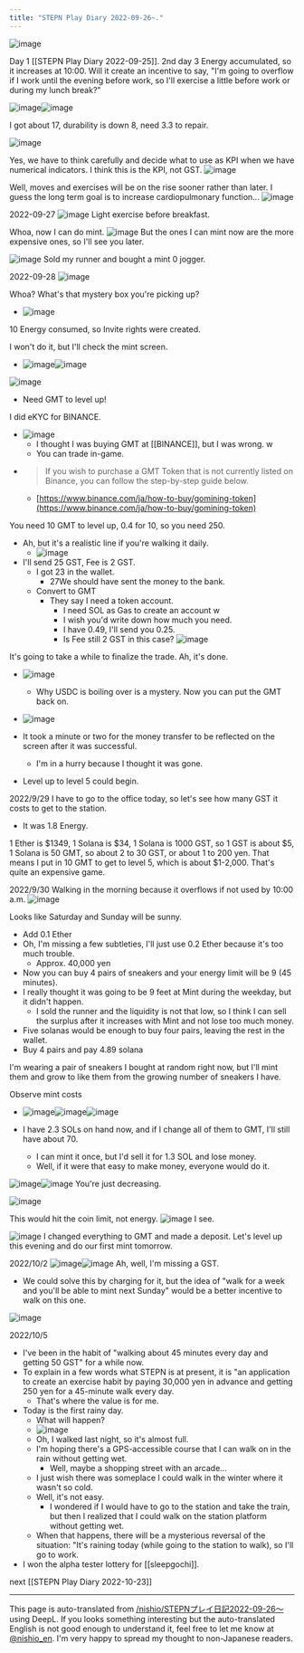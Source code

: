 ```yaml
---
title: "STEPN Play Diary 2022-09-26~."
---
```


![image](https://gyazo.com/1f8c862be04d37b4d5a2ce90c233070d/thumb/1000)

Day 1 [[STEPN Play Diary 2022-09-25]].
2nd day
3 Energy accumulated, so it increases at 10:00.
Will it create an incentive to say, "I'm going to overflow if I work until the evening before work, so I'll exercise a little before work or during my lunch break?"

![image](https://gyazo.com/ad542823b1e94ebbfdbd613c49e26109/thumb/1000)![image](https://gyazo.com/e3fe4a19cbb2c2201fd1b7e5060d9126/thumb/1000)

I got about 17, durability is down 8, need 3.3 to repair.

![image](https://gyazo.com/dccbca8f91456494778713de3c525837/thumb/1000)

Yes, we have to think carefully and decide what to use as KPI when we have numerical indicators.
I think this is the KPI, not GST.
![image](https://gyazo.com/3b875f8ead4d13349e975365528ffcd6/thumb/1000)

Well, moves and exercises will be on the rise sooner rather than later. I guess the long term goal is to increase cardiopulmonary function...
![image](https://gyazo.com/e4cee47ad44390612bfd9a8338c5bf3a/thumb/1000)

2022-09-27
![image](https://gyazo.com/63527ed5759b70274a7dcb37e8df3a49/thumb/1000)
Light exercise before breakfast.

Whoa, now I can do mint.
![image](https://gyazo.com/e41dd25fdce399e64244bb3f2bea09d2/thumb/1000)
But the ones I can mint now are the more expensive ones, so I'll see you later.

![image](https://gyazo.com/4a24f1b669d2575d24e0159fc8631ba5/thumb/1000)
Sold my runner and bought a mint 0 jogger.

2022-09-28
![image](https://gyazo.com/0042328319e7d427157e620c8ce1b703/thumb/1000)

Whoa? What's that mystery box you're picking up?
- ![image](https://gyazo.com/ea807a4c105f23785dce535cf098755b/thumb/1000)

10 Energy consumed, so Invite rights were created.

I won't do it, but I'll check the mint screen.
- ![image](https://gyazo.com/b7a0e155e3db463fe784ffa72123208a/thumb/1000)![image](https://gyazo.com/7c9a516e84b3e92e660b3a7d5d3c7d9b/thumb/1000)

![image](https://gyazo.com/0bd043da1b5a1e96aecb6ddcc466926f/thumb/1000)
- Need GMT to level up!

I did eKYC for BINANCE.
- ![image](https://gyazo.com/7d9d547b3392358f45353aeab6944382/thumb/1000)
    - I thought I was buying GMT at [[BINANCE]], but I was wrong. w
    - You can trade in-game.
- > If you wish to purchase a GMT Token that is not currently listed on Binance, you can follow the step-by-step guide below.
    - [https://www.binance.com/ja/how-to-buy/gomining-token](https://www.binance.com/ja/how-to-buy/gomining-token)

You need 10 GMT to level up, 0.4 for 10, so you need 250.
- Ah, but it's a realistic line if you're walking it daily.
    - ![image](https://gyazo.com/f100869bbcff83cd6bb12a18f2586be0/thumb/1000)
- I'll send 25 GST, Fee is 2 GST.
    - I got 23 in the wallet.
        - 27We should have sent the money to the bank.
    - Convert to GMT
        - They say I need a token account.
            - I need SOL as Gas to create an account w
            - I wish you'd write down how much you need.
            - I have 0.49, I'll send you 0.25.
            - Is Fee still 2 GST in this case?
![image](https://gyazo.com/522fb69871f942c3ca85d397a12e5c7d/thumb/1000)

It's going to take a while to finalize the trade.
Ah, it's done.
- ![image](https://gyazo.com/defd18ba65b087add2dd89787052c99c/thumb/1000)
    - Why USDC is boiling over is a mystery.
Now you can put the GMT back on.
- ![image](https://gyazo.com/b5021118c9f724137c629729e8321837/thumb/1000)
- It took a minute or two for the money transfer to be reflected on the screen after it was successful.
    - I'm in a hurry because I thought it was gone.

- Level up to level 5 could begin.

2022/9/29
I have to go to the office today, so let's see how many GST it costs to get to the station.
- It was 1.8 Energy.

1 Ether is $1349, 1 Solana is $34, 1 Solana is 1000 GST, so 1 GST is about $5, 1 Solana is 50 GMT, so about 2 to 30 GST, or about 1 to 200 yen.
That means I put in 10 GMT to get to level 5, which is about $1-2,000. That's quite an expensive game.

2022/9/30
Walking in the morning because it overflows if not used by 10:00 a.m.
![image](https://gyazo.com/ed542e41df014902c2c838e323ee03c2/thumb/1000)

Looks like Saturday and Sunday will be sunny.
- Add 0.1 Ether
- Oh, I'm missing a few subtleties, I'll just use 0.2 Ether because it's too much trouble.
    - Approx. 40,000 yen
- Now you can buy 4 pairs of sneakers and your energy limit will be 9 (45 minutes).
- I really thought it was going to be 9 feet at Mint during the weekday, but it didn't happen.
    - I sold the runner and the liquidity is not that low, so I think I can sell the surplus after it increases with Mint and not lose too much money.
- Five solanas would be enough to buy four pairs, leaving the rest in the wallet.
- Buy 4 pairs and pay 4.89 solana

I'm wearing a pair of sneakers I bought at random right now, but I'll mint them and grow to like them from the growing number of sneakers I have.

Observe mint costs
- ![image](https://gyazo.com/79e53e19c72de01acdc79559e6da61cc/thumb/1000)![image](https://gyazo.com/b7a0e155e3db463fe784ffa72123208a/thumb/1000)![image](https://gyazo.com/7c9a516e84b3e92e660b3a7d5d3c7d9b/thumb/1000)

- I have 2.3 SOLs on hand now, and if I change all of them to GMT, I'll still have about 70.
    - I can mint it once, but I'd sell it for 1.3 SOL and lose money.
    - Well, if it were that easy to make money, everyone would do it.

![image](https://gyazo.com/43ba85b6221494ad42d1fbfc898f2009/thumb/1000)![image](https://gyazo.com/0bb889f106674a8388087e150e0b8ddd/thumb/1000)
You're just decreasing.

![image](https://gyazo.com/a71d85d32f49b39ef9e133eacb516d06/thumb/1000)

This would hit the coin limit, not energy.
![image](https://gyazo.com/b153befed806f4f3ea13934fb197f152/thumb/1000)
I see.

![image](https://gyazo.com/13dcbc9dedd1308404d21684de174b3c/thumb/1000)
I changed everything to GMT and made a deposit.
Let's level up this evening and do our first mint tomorrow.

2022/10/2
![image](https://gyazo.com/95d610ebdf67d5891d9043ad693106e1/thumb/1000)![image](https://gyazo.com/d27fc48088a6b3ef7d85fc99f5c4e15b/thumb/1000)
Ah, well, I'm missing a GST.
- We could solve this by charging for it, but the idea of "walk for a week and you'll be able to mint next Sunday" would be a better incentive to walk on this one.

![image](https://gyazo.com/f82a3adff192e66edfd9c79c5c0235ca/thumb/1000)

2022/10/5
- I've been in the habit of "walking about 45 minutes every day and getting 50 GST" for a while now.
- To explain in a few words what STEPN is at present, it is "an application to create an exercise habit by paying 30,000 yen in advance and getting 250 yen for a 45-minute walk every day.
    - That's where the value is for me.
- Today is the first rainy day.
    - What will happen?
    - ![image](https://gyazo.com/74dc845a7e49db3345a1ecbb10f16926/thumb/1000)
    - Oh, I walked last night, so it's almost full.
    - I'm hoping there's a GPS-accessible course that I can walk on in the rain without getting wet.
        - Well, maybe a shopping street with an arcade...
    - I just wish there was someplace I could walk in the winter where it wasn't so cold.
    - Well, it's not easy.
        - I wondered if I would have to go to the station and take the train, but then I realized that I could walk on the station platform without getting wet.
    - When that happens, there will be a mysterious reversal of the situation: "It's raining today (while going to the station to walk), so I'll go to work.
- I won the alpha tester lottery for [[sleepgochi]].

next  [[STEPN Play Diary 2022-10-23]]

---
This page is auto-translated from [/nishio/STEPNプレイ日記2022-09-26〜](https://scrapbox.io/nishio/STEPNプレイ日記2022-09-26〜) using DeepL. If you looks something interesting but the auto-translated English is not good enough to understand it, feel free to let me know at [@nishio_en](https://twitter.com/nishio_en). I'm very happy to spread my thought to non-Japanese readers.